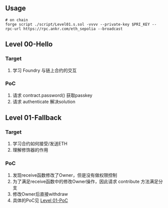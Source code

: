 ## Usage

```shell
# on chain
forge script ./script/Level01.s.sol -vvvv --private-key $PRI_KEY --rpc-url https://rpc.ankr.com/eth_sepolia --broadcast
````

## Level 00-Hello

### Target

1. 学习 Foundry 与链上合约的交互

### PoC

1. 请求 contract.password() 获取passkey
2. 请求 authenticate 解决solution

## Level 01-Fallback

### Target

1. 学习合约如何接受/发送ETH
2. 理解修饰器的作用

### PoC

1. 发现receive函数修改了Owner，但是没有做权限控制
2. 为了满足receive函数中的修改Owner操作，因此请求 contribute 方法满足分支
3. 修改Owner后直接withdraw
4. 具体的PoC见 [Level 01-PoC](./script/Level01.s.sol)

